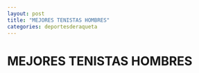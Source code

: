 ```yaml
---
layout: post
title: "MEJORES TENISTAS HOMBRES"
categories: deportesderaqueta
---
```


# MEJORES TENISTAS HOMBRES
